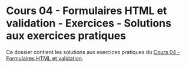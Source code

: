 # Cours 04 - Formulaires HTML et validation - Exercices - Solutions aux exercices pratiques

Ce dossier contient les solutions aux exercices pratiques du
[Cours 04 - Formulaires HTML et validation](../../README.md).
